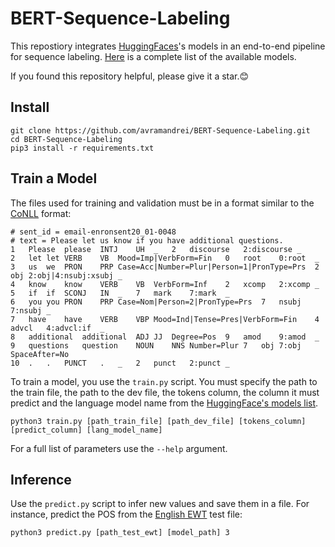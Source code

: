 # BERT-Sequence-Labeling

This repostiory integrates [HuggingFaces](https://github.com/huggingface)'s models in an end-to-end pipeline for sequence labeling. [Here](https://huggingface.co/transformers/pretrained_models.html) 
is a complete list of the available models. 

If you found this repository helpful, please give it a star.:blush:

## Install

```
git clone https://github.com/avramandrei/BERT-Sequence-Labeling.git
cd BERT-Sequence-Labeling
pip3 install -r requirements.txt
```

## Train a Model

The files used for training and validation must be in a format similar to the [CoNLL](https://universaldependencies.org/format.html) format: 

```
# sent_id = email-enronsent20_01-0048
# text = Please let us know if you have additional questions.
1	Please	please	INTJ	UH	_	2	discourse	2:discourse	_
2	let	let	VERB	VB	Mood=Imp|VerbForm=Fin	0	root	0:root	_
3	us	we	PRON	PRP	Case=Acc|Number=Plur|Person=1|PronType=Prs	2	obj	2:obj|4:nsubj:xsubj	_
4	know	know	VERB	VB	VerbForm=Inf	2	xcomp	2:xcomp	_
5	if	if	SCONJ	IN	_	7	mark	7:mark	_
6	you	you	PRON	PRP	Case=Nom|Person=2|PronType=Prs	7	nsubj	7:nsubj	_
7	have	have	VERB	VBP	Mood=Ind|Tense=Pres|VerbForm=Fin	4	advcl	4:advcl:if	_
8	additional	additional	ADJ	JJ	Degree=Pos	9	amod	9:amod	_
9	questions	question	NOUN	NNS	Number=Plur	7	obj	7:obj	SpaceAfter=No
10	.	.	PUNCT	.	_	2	punct	2:punct	_
```

To train a model, you use the `train.py` script. You must specify the path to the train file, the path to the dev file, the tokens column, the column it must predict and the language model name from the [HuggingFace's models list](https://huggingface.co/transformers/pretrained_models.html).

```
python3 train.py [path_train_file] [path_dev_file] [tokens_column] [predict_column] [lang_model_name]
```

For a full list of parameters use the `--help` argument.

## Inference

Use the `predict.py` script to infer new values and save them in a file. For instance, predict the POS from the [English EWT](https://universaldependencies.org/treebanks/en_ewt/index.html) test file:

```
python3 predict.py [path_test_ewt] [model_path] 3
```

